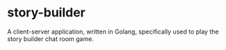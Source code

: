 # story-builder
A client-server application, written in Golang, specifically used to play the story builder chat room game.
